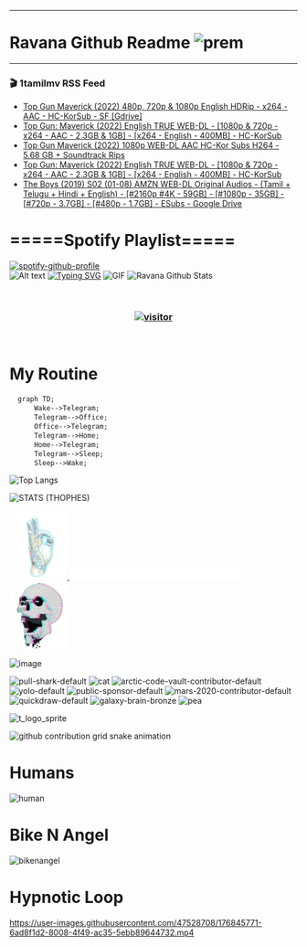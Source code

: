 ***
# Ravana Github Readme <img width="30" alt="prem" src="https://user-images.githubusercontent.com/47528708/184485159-eb187755-3860-4024-84e0-36e3194f9dac.gif">
***

### 🎬 1tamilmv RSS Feed

<!-- BLOG-POST-LIST:START -->
- [Top Gun Maverick &lpar;2022&rpar; 480p, 720p &amp; 1080p English HDRip - x264 - AAC - HC-KorSub - SF [Gdrive]](https://www.1tamilmv.team/index.php?/forums/topic/167654-top-gun-maverick-2022-480p-720p-1080p-english-hdrip-x264-aac-hc-korsub-sf-gdrive/&do=findComment&comment=333850)
- [Top Gun: Maverick &lpar;2022&rpar; English TRUE WEB-DL - [1080p &amp; 720p - x264 - AAC - 2.3GB &amp; 1GB] - [x264 - English - 400MB] - HC-KorSub](https://www.1tamilmv.team/index.php?/forums/topic/167652-top-gun-maverick-2022-english-true-web-dl-1080p-720p-x264-aac-23gb-1gb-x264-english-400mb-hc-korsub/&do=findComment&comment=333849)
- [Top Gun Maverick &lpar;2022&rpar; 1080p WEB-DL AAC HC-Kor Subs H264 - 5.68 GB + Soundtrack Rips](https://www.1tamilmv.team/index.php?/forums/topic/167653-top-gun-maverick-2022-1080p-web-dl-aac-hc-kor-subs-h264-568-gb-soundtrack-rips/&do=findComment&comment=333848)
- [Top Gun: Maverick &lpar;2022&rpar; English TRUE WEB-DL - [1080p &amp; 720p - x264 - AAC - 2.3GB &amp; 1GB] - [x264 - English - 400MB] - HC-KorSub](https://www.1tamilmv.team/index.php?/forums/topic/167652-top-gun-maverick-2022-english-true-web-dl-1080p-720p-x264-aac-23gb-1gb-x264-english-400mb-hc-korsub/&do=findComment&comment=333847)
- [The Boys  &lpar;2019&rpar; S02 &lpar;01-08&rpar; AMZN WEB-DL Original Audios - &lpar;Tamil + Telugu + Hindi + English&rpar; - [#2160p #4K - 59GB] - [#1080p - 35GB] - [#720p - 3.7GB] - [#480p - 1.7GB] - ESubs - Google Drive](https://www.1tamilmv.team/index.php?/forums/topic/167651-the-boys-2019-s02-01-08-amzn-web-dl-original-audios-tamil-telugu-hindi-english-2160p-4k-59gb-1080p-35gb-720p-37gb-480p-17gb-esubs-google-drive/&do=findComment&comment=333846)
<!-- BLOG-POST-LIST:END -->

# =====Spotify Playlist=====
[![spotify-github-profile](https://spotify-github-profile.vercel.app/api/view?uid=31rfzgmuvvewegdlxvlev4ynz4vu&cover_image=true&theme=default&bar_color=53b14f&bar_color_cover=true)](https://ravana69.github.io/rss)
</br>
![Alt text](https://spotify-recently-played-readme.vercel.app/api?user=31rfzgmuvvewegdlxvlev4ynz4vu)
[![Typing SVG](https://readme-typing-svg.herokuapp.com?color=%2336BCF7&center=true&vCenter=true&multiline=true&height=81&lines=I+AM+RAVANA;CONTACT+ME+ON+TELEGRAM%3A+%40R4V4N4)](https://git.io/typing-svg)
<img align="centre" height="400px" width="490px" alt="GIF" src="https://github.com/ravana69/ravana69/blob/master/rvm.gif" />
![Ravana Github Stats](https://github-readme-stats.vercel.app/api?username=ravana69&&show_icons=true&theme=radical)

<br />
<h3 align="center"> <a href="https://t.me/r4v4n4"><img src="https://profile-counter.glitch.me/ravana69/count.svg" alt="visitor" width="600"></a> </h3>
</br>

<H1>My Routine</H1>

```mermaid
  graph TD;
      Wake-->Telegram;
      Telegram-->Office;
      Office-->Telegram;
      Telegram-->Home;
      Home-->Telegram;
      Telegram-->Sleep;
      Sleep-->Wake;
```
![Top Langs](https://github-readme-stats.vercel.app/api/top-langs/?username=ravana69&&show_icons=true&theme=radical)

![STATS (THOPHES)](https://github-profile-trophy.vercel.app/?username=ravana69&theme=gruvbox&margin-w=10&margin-h=15&column=8)
<br />
<p align="left">
    <a href="#">
        <img width="20%" src="./assets/images/hand.gif" alt="" />
    </a>
    <a href="#">
        <img width="59%" src="./assets/images/spacer.png" alt="" >
    </a>
    <a href="#">
        <img width="20%" src="./assets/images/skull.gif" alt="" />
    </a>
</p>


![image](https://user-images.githubusercontent.com/47528708/175298537-0623dc00-7b1a-4ec1-b5b1-71768763a234.png)

<img width="148" alt="pull-shark-default" src="https://user-images.githubusercontent.com/47528708/176419715-70981865-4dc6-489a-8a1a-06842db67b15.gif"> <img width="148" alt="cat" src="https://user-images.githubusercontent.com/47528708/179149594-60701d0e-e626-415f-9958-80736351eadd.gif"> <img width="148" alt="arctic-code-vault-contributor-default" src="https://user-images.githubusercontent.com/47528708/175267501-e1fbbb8f-c2b2-4882-b865-2ac4debef26c.png"> <img width="148" alt="yolo-default" src="https://user-images.githubusercontent.com/47528708/175267654-281a1880-1129-4b7b-bf2f-de5dd2bc5afa.png"> <img width="148" alt="public-sponsor-default" src="https://user-images.githubusercontent.com/47528708/175268448-2e78cc75-fb25-4d76-bd22-7df520446b45.png"> <img width="148" alt="mars-2020-contributor-default" src="https://user-images.githubusercontent.com/47528708/175268475-de6d987a-3be9-4353-86a5-23b422559355.png"> <img width="148" alt="quickdraw-default" src="https://user-images.githubusercontent.com/47528708/179148665-33e7c2c8-5d95-413e-8b25-6862820a5fe7.png"> <img width="148" alt="galaxy-brain-bronze" src="https://user-images.githubusercontent.com/47528708/176419717-e2fdca8b-0fdc-47dd-9511-a7ff52178a33.gif"> <img width="148" alt="pea" src="https://user-images.githubusercontent.com/47528708/179149608-800ce6e1-7d24-4bfe-8e84-5628e6d5497d.gif">

![t_logo_sprite](https://user-images.githubusercontent.com/47528708/175293007-21ff1792-1fca-4be3-bcae-12fdc3aa414f.svg)

![github contribution grid snake animation](https://raw.githubusercontent.com/ravana69/ravana69/output/github-contribution-grid-snake-dark.svg#gh-dark-mode-only)

# Humans
<img width="170" alt="human" src="https://user-images.githubusercontent.com/47528708/176413829-c142d478-1c96-4c3c-a2a4-2dd35374c335.gif">

# Bike N Angel
<img width="170" alt="bikenangel" src="https://user-images.githubusercontent.com/47528708/176616968-3a44f91e-8016-477c-9bb5-c4689a1adbee.gif">

# Hypnotic Loop

https://user-images.githubusercontent.com/47528708/176845771-6ad8f1d2-8008-4f49-ac35-5ebb89644732.mp4

